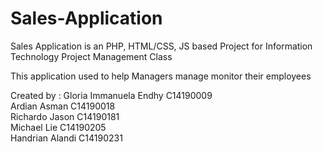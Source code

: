 # Sales-Application
Sales Application is an PHP, HTML/CSS, JS based Project for Information Technology Project Management Class

This application used to help Managers manage monitor their employees

Created by : 
Gloria Immanuela Endhy		C14190009<br />
Ardian Asman			C14190018<br />
Richardo Jason 			C14190181<br />
Michael Lie			      	C14190205<br />
Handrian Alandi 			C14190231
